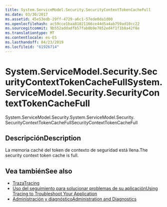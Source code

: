 ```yaml
---
title: System.ServiceModel.Security.SecurityContextTokenCacheFull
ms.date: 03/30/2017
ms.assetid: 45e53edb-29ff-4729-a6c1-57ede0da1d00
ms.openlocfilehash: ac59cce1baa81021166ce44d5a4ab759ad10cc22
ms.sourcegitcommit: 9b552addadfb57fab0b9e7852ed4f1f1b8a42f8e
ms.translationtype: MT
ms.contentlocale: es-ES
ms.lasthandoff: 04/23/2019
ms.locfileid: "61926714"
---
```

# <a name="systemservicemodelsecuritysecuritycontexttokencachefull"></a><span data-ttu-id="540b1-102">System.ServiceModel.Security.SecurityContextTokenCacheFull</span><span class="sxs-lookup"><span data-stu-id="540b1-102">System.ServiceModel.Security.SecurityContextTokenCacheFull</span></span>
<span data-ttu-id="540b1-103">System.ServiceModel.Security.</span><span class="sxs-lookup"><span data-stu-id="540b1-103">System.ServiceModel.Security.</span></span> <span data-ttu-id="540b1-104">SecurityContextTokenCacheFull</span><span class="sxs-lookup"><span data-stu-id="540b1-104">SecurityContextTokenCacheFull</span></span>  
  
## <a name="description"></a><span data-ttu-id="540b1-105">Descripción</span><span class="sxs-lookup"><span data-stu-id="540b1-105">Description</span></span>  
 <span data-ttu-id="540b1-106">La memoria caché del token de contexto de seguridad está llena.</span><span class="sxs-lookup"><span data-stu-id="540b1-106">The security context token cache is full.</span></span>  
  
## <a name="see-also"></a><span data-ttu-id="540b1-107">Vea también</span><span class="sxs-lookup"><span data-stu-id="540b1-107">See also</span></span>

- [<span data-ttu-id="540b1-108">Traza</span><span class="sxs-lookup"><span data-stu-id="540b1-108">Tracing</span></span>](../../../../../docs/framework/wcf/diagnostics/tracing/index.md)
- [<span data-ttu-id="540b1-109">Uso del seguimiento para solucionar problemas de su aplicación</span><span class="sxs-lookup"><span data-stu-id="540b1-109">Using Tracing to Troubleshoot Your Application</span></span>](../../../../../docs/framework/wcf/diagnostics/tracing/using-tracing-to-troubleshoot-your-application.md)
- [<span data-ttu-id="540b1-110">Administración y diagnóstico</span><span class="sxs-lookup"><span data-stu-id="540b1-110">Administration and Diagnostics</span></span>](../../../../../docs/framework/wcf/diagnostics/index.md)

